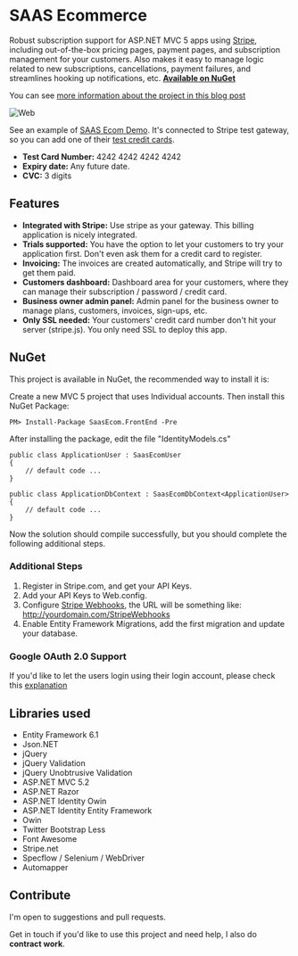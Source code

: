 SAAS Ecommerce
==============

Robust subscription support for ASP.NET MVC 5 apps using [Stripe](https://stripe.com), including out-of-the-box pricing pages, payment pages, and  subscription management for your customers. Also makes it easy to manage logic related to new subscriptions, cancellations, payment failures, and streamlines hooking up notifications, etc. [**Available on NuGet**](https://www.nuget.org/packages/SaasEcom.FrontEnd)

You can see [more information about the project in this blog post](http://www.pedroalonso.net/blog/2014/04/28/saas-ecom-open-source-for-net-mvc-5-stripe/)

![Web](http://www.pedroalonso.net/images/posts/2014/04/01-SAAS-Ecom.png)

See an example of [SAAS Ecom Demo](http://saas-ecom.azurewebsites.net/). It's connected to Stripe test gateway, so you can add one of their [test credit cards](https://stripe.com/docs/testing).

* **Test Card Number:** 4242 4242 4242 4242 
* **Expiry date:** Any future date.
* **CVC:** 3 digits

## Features

*  **Integrated with Stripe:** Use stripe as your gateway. This billing application is nicely integrated.
*  **Trials supported:** You have the option to let your customers to try your application first. Don't even ask them for a credit card to register.
*  **Invoicing:** The invoices are created automatically, and Stripe will try to get them paid.
*  **Customers dashboard:** Dashboard area for your customers, where they can manage their subscription / password / credit card.
*  **Business owner admin panel:** Admin panel for the business owner to manage plans, customers, invoices, sign-ups, etc. 
*  **Only SSL needed:** Your customers' credit card number don't hit your server (stripe.js). You only need SSL to deploy this app.

## NuGet

This project is available in NuGet, the recommended way to install it is:

Create a new MVC 5 project that uses Individual accounts. Then install this NuGet Package:

    PM> Install-Package SaasEcom.FrontEnd -Pre

After installing the package, edit the file "IdentityModels.cs"

    public class ApplicationUser : SaasEcomUser
    {
        // default code ...
    }

    public class ApplicationDbContext : SaasEcomDbContext<ApplicationUser>
    {
        // default code ...
    }

Now the solution should compile successfully, but you should complete the following additional steps.

### Additional Steps

1. Register in Stripe.com, and get your API Keys.
2. Add your API Keys to Web.config.
3. Configure [Stripe Webhooks](https://manage.stripe.com/account/webhooks), the URL will be something like: http://yourdomain.com/StripeWebhooks
4. Enable Entity Framework Migrations, add the first migration and update your database.

### Google OAuth 2.0 Support
If you'd like to let the users login using their login account, please check this [explanation](http://blogs.msdn.com/b/webdev/archive/2014/07/02/changes-to-google-oauth-2-0-and-updates-in-google-middleware-for-3-0-0-rc-release.aspx)


## Libraries used

* Entity Framework 6.1
* Json.NET
* jQuery
* jQuery Validation
* jQuery Unobtrusive Validation
* ASP.NET MVC 5.2
* ASP.NET Razor
* ASP.NET Identity Owin
* ASP.NET Identity Entity Framework
* Owin
* Twitter Bootstrap Less
* Font Awesome
* Stripe.net
* Specflow / Selenium / WebDriver
* Automapper

## Contribute

I'm open to suggestions and pull requests. 

Get in touch if you'd like to use this project and need help, I also do **contract work**.